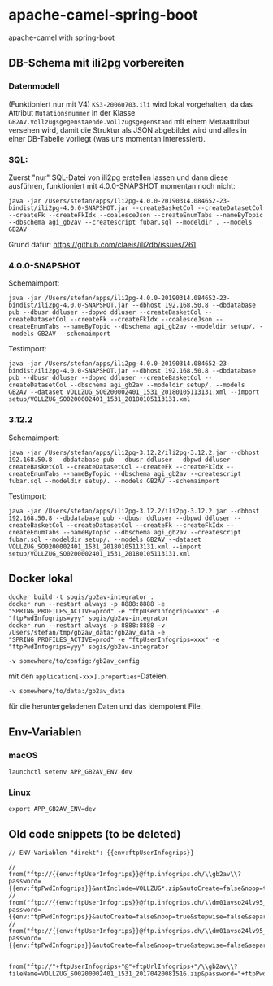 # apache-camel-spring-boot
apache-camel with spring-boot

## DB-Schema mit ili2pg vorbereiten
### Datenmodell
(Funktioniert nur mit V4) `KS3-20060703.ili` wird lokal vorgehalten, da das Attribut `Mutationsnummer` in der Klasse `GB2AV.Vollzugsgegenstaende.Vollzugsgegenstand` mit einem Metaattribut versehen wird, damit die Struktur als JSON abgebildet wird und alles in einer DB-Tabelle vorliegt (was uns momentan interessiert).

### SQL:
Zuerst "nur" SQL-Datei von ili2pg erstellen lassen und dann diese ausführen, funktioniert mit 4.0.0-SNAPSHOT momentan noch nicht:
```
java -jar /Users/stefan/apps/ili2pg-4.0.0-20190314.084652-23-bindist/ili2pg-4.0.0-SNAPSHOT.jar --createBasketCol --createDatasetCol --createFk --createFkIdx --coalesceJson --createEnumTabs --nameByTopic --dbschema agi_gb2av --createscript fubar.sql --modeldir . --models GB2AV
```
Grund dafür: https://github.com/claeis/ili2db/issues/261

### 4.0.0-SNAPSHOT
Schemaimport:
```
java -jar /Users/stefan/apps/ili2pg-4.0.0-20190314.084652-23-bindist/ili2pg-4.0.0-SNAPSHOT.jar --dbhost 192.168.50.8 --dbdatabase pub --dbusr ddluser --dbpwd ddluser --createBasketCol --createDatasetCol --createFk --createFkIdx --coalesceJson --createEnumTabs --nameByTopic --dbschema agi_gb2av --modeldir setup/. --models GB2AV --schemaimport
```

Testimport:
```
java -jar /Users/stefan/apps/ili2pg-4.0.0-20190314.084652-23-bindist/ili2pg-4.0.0-SNAPSHOT.jar --dbhost 192.168.50.8 --dbdatabase pub --dbusr ddluser --dbpwd ddluser --createBasketCol --createDatasetCol --dbschema agi_gb2av --modeldir setup/. --models GB2AV --dataset VOLLZUG_SO0200002401_1531_20180105113131.xml --import setup/VOLLZUG_SO0200002401_1531_20180105113131.xml
```

### 3.12.2

Schemaimport:
```
java -jar /Users/stefan/apps/ili2pg-3.12.2/ili2pg-3.12.2.jar --dbhost 192.168.50.8 --dbdatabase pub --dbusr ddluser --dbpwd ddluser --createBasketCol --createDatasetCol --createFk --createFkIdx --createEnumTabs --nameByTopic --dbschema agi_gb2av --createscript fubar.sql --modeldir setup/. --models GB2AV --schemaimport
```

Testimport:
```
java -jar /Users/stefan/apps/ili2pg-3.12.2/ili2pg-3.12.2.jar --dbhost 192.168.50.8 --dbdatabase pub --dbusr ddluser --dbpwd ddluser --createBasketCol --createDatasetCol --createFk --createFkIdx --createEnumTabs --nameByTopic --dbschema agi_gb2av --createscript fubar.sql --modeldir setup/. --models GB2AV --dataset VOLLZUG_SO0200002401_1531_20180105113131.xml --import setup/VOLLZUG_SO0200002401_1531_20180105113131.xml 
```

## Docker lokal
```
docker build -t sogis/gb2av-integrator .
docker run --restart always -p 8888:8888 -e "SPRING_PROFILES_ACTIVE=prod" -e "ftpUserInfogrips=xxx" -e "ftpPwdInfogrips=yyy" sogis/gb2av-integrator
docker run --restart always -p 8888:8888 -v /Users/stefan/tmp/gb2av_data:/gb2av_data -e "SPRING_PROFILES_ACTIVE=prod" -e "ftpUserInfogrips=xxx" -e "ftpPwdInfogrips=yyy" sogis/gb2av-integrator
```

```
-v somewhere/to/config:/gb2av_config
```
mit den `application[-xxx].properties`-Dateien.

```
-v somewhere/to/data:/gb2av_data
```
für die heruntergeladenen Daten und das idempotent File.



## Env-Variablen

### macOS
```
launchctl setenv APP_GB2AV_ENV dev
```

### Linux
```
export APP_GB2AV_ENV=dev
```

## Old code snippets (to be deleted)
```
// ENV Variablen "direkt": {{env:ftpUserInfogrips}}

//        from("ftp://{{env:ftpUserInfogrips}}@ftp.infogrips.ch/\\gb2av\\?password={{env:ftpPwdInfogrips}}&antInclude=VOLLZUG*.zip&autoCreate=false&noop=true&stepwise=false&separator=Windows&passiveMode=true&binary=true&delay=5000&initialDelay=10000&idempotentRepository=#fileConsumerRepo&idempotentKey=${file:name}-${file:size}")
//        from("ftp://{{env:ftpUserInfogrips}}@ftp.infogrips.ch/\\dm01avso24lv95_2\\shp\\?password={{env:ftpPwdInfogrips}}&autoCreate=false&noop=true&stepwise=false&separator=Windows&passiveMode=true&binary=true&delay=5000&initialDelay=10000&idempotentRepository=#fileConsumerRepo&idempotentKey=${file:name}-${file:size}")
//        from("ftp://{{env:ftpUserInfogrips}}@ftp.infogrips.ch/\\dm01avso24lv95_2\\shp\\?password={{env:ftpPwdInfogrips}}&autoCreate=false&noop=true&stepwise=false&separator=Windows&passiveMode=true&binary=true&delay=5000&initialDelay=10000")

        from("ftp://"+ftpUserInfogrips+"@"+ftpUrlInfogrips+"/\\gb2av\\?fileName=VOLLZUG_SO0200002401_1531_20170420081516.zip&password="+ftpPwdInfogrips+"&antInclude=VOLLZUG*.zip&autoCreate=false&noop=true&readLock=changed&stepwise=false&separator=Windows&passiveMode=true&binary=true&delay=5000&initialDelay=2000&idempotentRepository=#fileConsumerRepo&idempotentKey=${file:name}-${file:size}")


```

